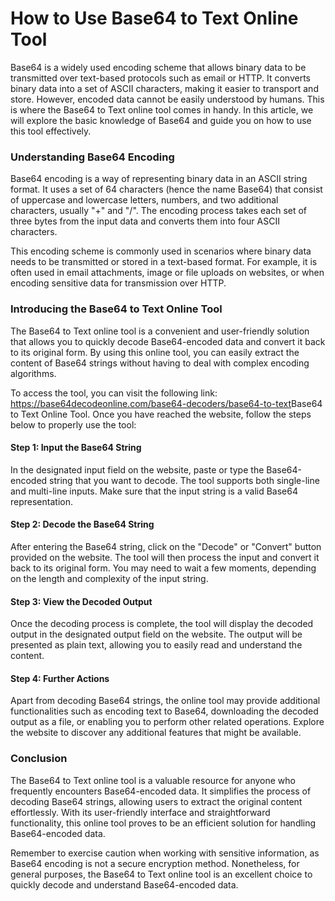 How to Use Base64 to Text Online Tool
=====================================

Base64 is a widely used encoding scheme that allows binary data to be transmitted over text-based protocols such as email or HTTP. It converts binary data into a set of ASCII characters, making it easier to transport and store. However, encoded data cannot be easily understood by humans. This is where the Base64 to Text online tool comes in handy. In this article, we will explore the basic knowledge of Base64 and guide you on how to use this tool effectively.

### Understanding Base64 Encoding

Base64 encoding is a way of representing binary data in an ASCII string format. It uses a set of 64 characters (hence the name Base64) that consist of uppercase and lowercase letters, numbers, and two additional characters, usually "+" and "/". The encoding process takes each set of three bytes from the input data and converts them into four ASCII characters.

This encoding scheme is commonly used in scenarios where binary data needs to be transmitted or stored in a text-based format. For example, it is often used in email attachments, image or file uploads on websites, or when encoding sensitive data for transmission over HTTP.

### Introducing the Base64 to Text Online Tool

The Base64 to Text online tool is a convenient and user-friendly solution that allows you to quickly decode Base64-encoded data and convert it back to its original form. By using this online tool, you can easily extract the content of Base64 strings without having to deal with complex encoding algorithms.

To access the tool, you can visit the following link: <https://base64decodeonline.com/base64-decoders/base64-to-text>Base64 to Text Online Tool. Once you have reached the website, follow the steps below to properly use the tool:

#### Step 1: Input the Base64 String

In the designated input field on the website, paste or type the Base64-encoded string that you want to decode. The tool supports both single-line and multi-line inputs. Make sure that the input string is a valid Base64 representation.

#### Step 2: Decode the Base64 String

After entering the Base64 string, click on the "Decode" or "Convert" button provided on the website. The tool will then process the input and convert it back to its original form. You may need to wait a few moments, depending on the length and complexity of the input string.

#### Step 3: View the Decoded Output

Once the decoding process is complete, the tool will display the decoded output in the designated output field on the website. The output will be presented as plain text, allowing you to easily read and understand the content.

#### Step 4: Further Actions

Apart from decoding Base64 strings, the online tool may provide additional functionalities such as encoding text to Base64, downloading the decoded output as a file, or enabling you to perform other related operations. Explore the website to discover any additional features that might be available.

### Conclusion

The Base64 to Text online tool is a valuable resource for anyone who frequently encounters Base64-encoded data. It simplifies the process of decoding Base64 strings, allowing users to extract the original content effortlessly. With its user-friendly interface and straightforward functionality, this online tool proves to be an efficient solution for handling Base64-encoded data.

Remember to exercise caution when working with sensitive information, as Base64 encoding is not a secure encryption method. Nonetheless, for general purposes, the Base64 to Text online tool is an excellent choice to quickly decode and understand Base64-encoded data.